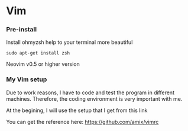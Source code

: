 # Vim
### Pre-install

Install ohmyzsh help to your terminal more beautiful

```
sudo apt-get install zsh
```

Neovim v0.5 or higher version

### My Vim setup 

Due to work reasons, I have to code and test the program in different machines. Therefore, the coding environment is very important with me.

At the begining, I will use the setup that I get from this link

You can get the reference here: https://github.com/amix/vimrc


